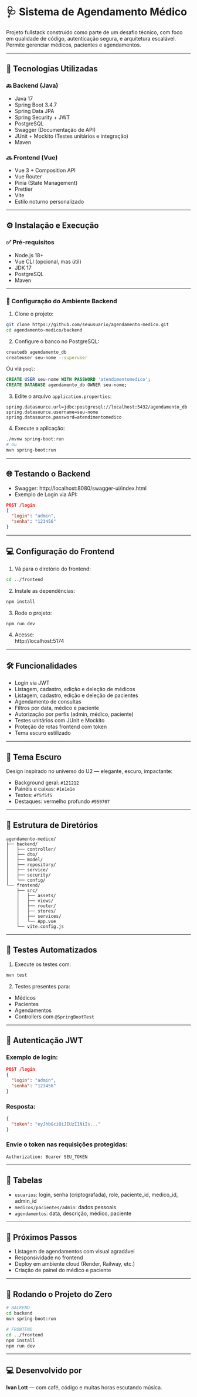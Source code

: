 # 🩺 Sistema de Agendamento Médico

Projeto fullstack construído como parte de um desafio técnico, com foco em qualidade de código, autenticação segura, e arquitetura escalável. Permite gerenciar médicos, pacientes e agendamentos.

---

## 🧰 Tecnologias Utilizadas

### 🔙 Backend (Java)
- Java 17
- Spring Boot 3.4.7
- Spring Data JPA
- Spring Security + JWT
- PostgreSQL
- Swagger (Documentação de API)
- JUnit + Mockito (Testes unitários e integração)
- Maven

### 🔜 Frontend (Vue)
- Vue 3 + Composition API
- Vue Router
- Pinia (State Management)
- Prettier
- Vite
- Estilo noturno personalizado

---

## ⚙️ Instalação e Execução

### ✅ Pré-requisitos
- Node.js 18+
- Vue CLI (opcional, mas útil)
- JDK 17
- PostgreSQL
- Maven

---

### 🔧 Configuração do Ambiente Backend
1. Clone o projeto:
```bash
git clone https://github.com/seuusuario/agendamento-medico.git
cd agendamento-medico/backend
```

2. Configure o banco no PostgreSQL:
```bash
createdb agendamento_db
createuser seu-nome --superuser
```
Ou via `psql`:
```sql
CREATE USER seu-nome WITH PASSWORD 'atendimentomedico';
CREATE DATABASE agendamento_db OWNER seu-nome;
```

3. Edite o arquivo `application.properties`:
```properties
spring.datasource.url=jdbc:postgresql://localhost:5432/agendamento_db
spring.datasource.username=seu-nome
spring.datasource.password=atendimentomedico
```

4. Execute a aplicação:
```bash
./mvnw spring-boot:run
# ou
mvn spring-boot:run
```

---

## 🌐 Testando o Backend
- Swagger: http://localhost:8080/swagger-ui/index.html
- Exemplo de Login via API:
```json
POST /login
{
  "login": "admin",
  "senha": "123456"
}
```

---

## 💻 Configuração do Frontend
1. Vá para o diretório do frontend:
```bash
cd ../frontend
```

2. Instale as dependências:
```bash
npm install
```

3. Rode o projeto:
```bash
npm run dev
```

4. Acesse:  
http://localhost:5174

---

## 🛠️ Funcionalidades
- Login via JWT
- Listagem, cadastro, edição e deleção de médicos
- Listagem, cadastro, edição e deleção de pacientes
- Agendamento de consultas
- Filtros por data, médico e paciente
- Autorização por perfis (admin, médico, paciente)
- Testes unitários com JUnit e Mockito
- Proteção de rotas frontend com token
- Tema escuro estilizado

---

## 🎨 Tema Escuro

Design inspirado no universo do U2 — elegante, escuro, impactante:
- Background geral: `#121212`
- Painéis e caixas: `#1e1e1e`
- Textos: `#f5f5f5`
- Destaques: vermelho profundo `#950707`

---

## 📁 Estrutura de Diretórios

```
agendamento-medico/
├── backend/
│   ├── controller/
│   ├── dto/
│   ├── model/
│   ├── repository/
│   ├── service/
│   ├── security/
│   └── config/
└── frontend/
    ├── src/
    │   ├── assets/
    │   ├── views/
    │   ├── router/
    │   ├── stores/
    │   ├── services/
    │   └── App.vue
    └── vite.config.js
```

---

## 🧪 Testes Automatizados

1. Execute os testes com:
```bash
mvn test
```

2. Testes presentes para:
- Médicos
- Pacientes
- Agendamentos
- Controllers com `@SpringBootTest`

---

## 🔐 Autenticação JWT

### Exemplo de login:
```json
POST /login
{
  "login": "admin",
  "senha": "123456"
}
```

### Resposta:
```json
{
  "token": "eyJhbGciOiJIUzI1NiIs..."
}
```

### Envie o token nas requisições protegidas:
```
Authorization: Bearer SEU_TOKEN
```

---

## 🧾 Tabelas

- `usuarios`: login, senha (criptografada), role, paciente_id, medico_id, admin_id  
- `medicos/pacientes/admin`: dados pessoais  
- `agendamentos`: data, descrição, médico, paciente  

---

## 🎯 Próximos Passos
- Listagem de agendamentos com visual agradável
- Responsividade no frontend
- Deploy em ambiente cloud (Render, Railway, etc.)
- Criação de painel do médico e paciente

---

## 🚀 Rodando o Projeto do Zero

```bash
# BACKEND
cd backend
mvn spring-boot:run

# FRONTEND
cd ../frontend
npm install
npm run dev
```

---

## 💻 Desenvolvido por

**Ivan Lott** — com café, código e muitas horas escutando música.